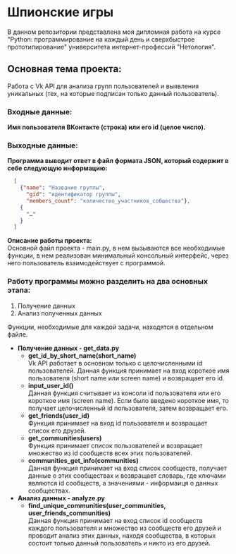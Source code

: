 # Шпионские игры

В данном репозитории представлена моя дипломная работа на курсе "Python: программирование на каждый день и сверхбыстрое прототипирование" университета интернет-профессий "Нетология". 

<h2> Основная тема проекта: </h2> Работа с Vk API для анализа групп пользователей и выявления уникальных (тех, на которые подписан только данный пользователь).

<h3> Входные данные: </h3> <b> Имя пользователя ВКонтакте (строка) или его id (целое число). </b>
<h3> Выходные данные: </h3> <b> Программа выводит ответ в файл формата JSON, который содержит в себе следующую информацию: </b>

```json
  [
    {"name": "Название группы",  
      "gid": "идентификатор группы", 
      "members_count": "количество_участников_собщества"},
    {
      "…" 
    }
  ]
 ```
  
 </h3> <b> Описание работы проекта: </b> </h3>
<br> Основной файл проекта - main.py, в нем вызываются все необходимые функции, в нем реализован минимальный консольный интерфейс, через него пользователь взаимодействует с программой. </br>
<h3> <b> Работу программы можно разделить на два основных этапа: </b> </h3> 
<ol>
  <li> Получение данных </li>
  <li> Анализ полученных данных </li>
</ol>

Функции, необходимые для каждой задачи, находятся в отдельном файле. 
<ul>
  <li> <b> Получение данных - get_data.py </b>
    <ul>
      <li> <b> get_id_by_short_name(short_name) </b> </br> Vk API работает в основном только с целочисленными id пользователей. Данная              функция принимает на вход короткое имя пользователя (short name или screen name) и возвращает его id.</li>
      <li> <b> input_user_id() </b> </br> Данная функция считывает из консоли id пользователя или его короткое имя (screen name). Если              было введено короткое имя, то получает целочисленный id пользователя, затем возвращает его. </li>
      <li> <b> get_friends(user_id) </b> </br> Функция принимает на вход id пользователя и возвращает список его друзей. </li>
      <li> <b> get_communities(users) </b> </br> Функция принимает список пользователей и возвращает множество из id сообществ всех этих            пользователей. </li>
      <li> <b> communities_get_info(communities) </b> </br> Данная функция принимает на вход список сообществ, получает данные о этих             сообществах и возвращает словарь, где ключами являются id сообществ, а значениями - информаиця о данных сообществах. </li>
    </ul>
  </li>
  <li> <b> Анализ данных - analyze.py </b>
      <ul>
        <li> <b> find_unique_communities(user_communities, user_friends_communities) </b> </br> Данная функция принимает на вход список              id сообществ каждого пользователя и множество из сообществ его друзей и проводит анализ этих данных, находя сообщества, в                которых состоит только данный пользователь и никто из его друзей.
        </li>
      </ul>
  </ul>
</ul>
